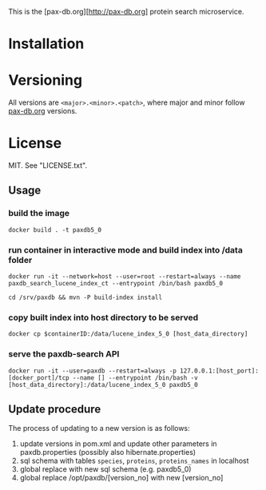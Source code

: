 This is the [pax-db.org][http://pax-db.org] protein search microservice.

# Installation

# Versioning

All versions are `<major>.<minor>.<patch>`, where major and minor follow
[pax-db.org](pax-db.org) versions.


# License

MIT. See "LICENSE.txt".

## Usage
### build the image
`docker build . -t paxdb5_0`

### run container in interactive mode and build index into /data folder
```
docker run -it --network=host --user=root --restart=always --name paxdb_search_lucene_index_ct --entrypoint /bin/bash paxdb5_0

cd /srv/paxdb && mvn -P build-index install
```

### copy built index into host directory to be served
`docker cp $containerID:/data/lucene_index_5_0 [host_data_directory]`

### serve the paxdb-search API
`docker run -it --user=paxdb --restart=always -p 127.0.0.1:[host_port]:[docker_port]/tcp --name [] --entrypoint /bin/bash -v [host_data_directory]:/data/lucene_index_5_0 paxdb5_0`

## Update procedure

The process of updating to a new version is as follows:

1. update versions in pom.xml and update other parameters in paxdb.properties (possibly also hibernate.properties)
2. sql schema with tables `species`, `proteins`, `proteins_names` in localhost
3. global replace with new sql schema (e.g. paxdb5_0)
4. global replace /opt/paxdb/[version_no] with new [version_no]

